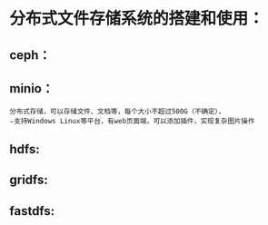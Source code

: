 # 分布式文件存储系统的搭建和使用：
 
 ##   ceph：
    
 ##   minio：
    分布式存储，可以存储文件、文档等，每个大小不超过500G（不确定），
    ⌣支持Windows Linux等平台，有web页面端，可以添加插件，实现复杂图片操作 
    
 ##   hdfs:
    
 ##   gridfs:
    
 ##   fastdfs:
   
   
   
    
    